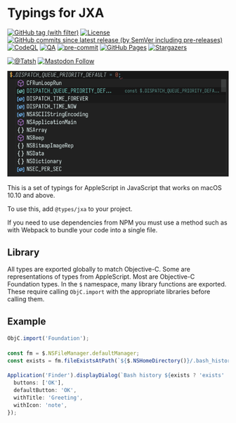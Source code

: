# Typings for JXA

[![GitHub tag (with filter)](https://img.shields.io/github/v/tag/Tatsh/types-jxa)](https://github.com/Tatsh/types-jxa/tags)
[![License](https://img.shields.io/github/license/Tatsh/types-jxa)](https://github.com/Tatsh/types-jxa/blob/master/LICENSE.txt)
[![GitHub commits since latest release (by SemVer including pre-releases)](https://img.shields.io/github/commits-since/Tatsh/types-jxa/v0.0.1/master)](https://github.com/Tatsh/types-jxa/compare/v0.0.1...master)
[![CodeQL](https://github.com/Tatsh/types-jxa/actions/workflows/codeql.yml/badge.svg)](https://github.com/Tatsh/types-jxa/actions/workflows/codeql.yml)
[![QA](https://github.com/Tatsh/types-jxa/actions/workflows/qa.yml/badge.svg)](https://github.com/Tatsh/types-jxa/actions/workflows/qa.yml)
[![pre-commit](https://img.shields.io/badge/pre--commit-enabled-brightgreen?logo=pre-commit&logoColor=white)](https://github.com/pre-commit/pre-commit)
[![GitHub Pages](https://github.com/Tatsh/types-jxa/actions/workflows/pages.yml/badge.svg)](https://tatsh.github.io/types-jxa/)
[![Stargazers](https://img.shields.io/github/stars/Tatsh/types-jxa?logo=github&style=flat)](https://github.com/Tatsh/types-jxa/stargazers)

[![@Tatsh](https://img.shields.io/badge/dynamic/json?url=https%3A%2F%2Fpublic.api.bsky.app%2Fxrpc%2Fapp.bsky.actor.getProfile%2F%3Factor%3Ddid%3Aplc%3Auq42idtvuccnmtl57nsucz72%26query%3D%24.followersCount%26style%3Dsocial%26logo%3Dbluesky%26label%3DFollow%2520%40Tatsh&query=%24.followersCount&style=social&logo=bluesky&label=Follow%20%40Tatsh)](https://bsky.app/profile/Tatsh.bsky.social)
[![Mastodon Follow](https://img.shields.io/mastodon/follow/109370961877277568?domain=hostux.social&style=social)](https://hostux.social/@Tatsh)

![VS Code auto-completion](screenshot.png)

This is a set of typings for AppleScript in JavaScript that works on macOS 10.10 and above.

To use this, add `@types/jxa` to your project.

If you need to use dependencies from NPM you must use a method such as with Webpack to bundle your
code into a single file.

## Library

All types are exported globally to match Objective-C. Some are representations of types from
AppleScript. Most are Objective-C Foundation types. In the `$` namespace, many library functions
are exported. These require calling `ObjC.import` with the appropriate libraries before calling
them.

## Example

```typescript
ObjC.import('Foundation');

const fm = $.NSFileManager.defaultManager;
const exists = fm.fileExistsAtPath(`${$.NSHomeDirectory()}/.bash_history`);

Application('Finder').displayDialog(`Bash history ${exists ? 'exists' : 'does not exist'}.`, {
  buttons: ['OK'],
  defaultButton: 'OK',
  withTitle: 'Greeting',
  withIcon: 'note',
});
```

